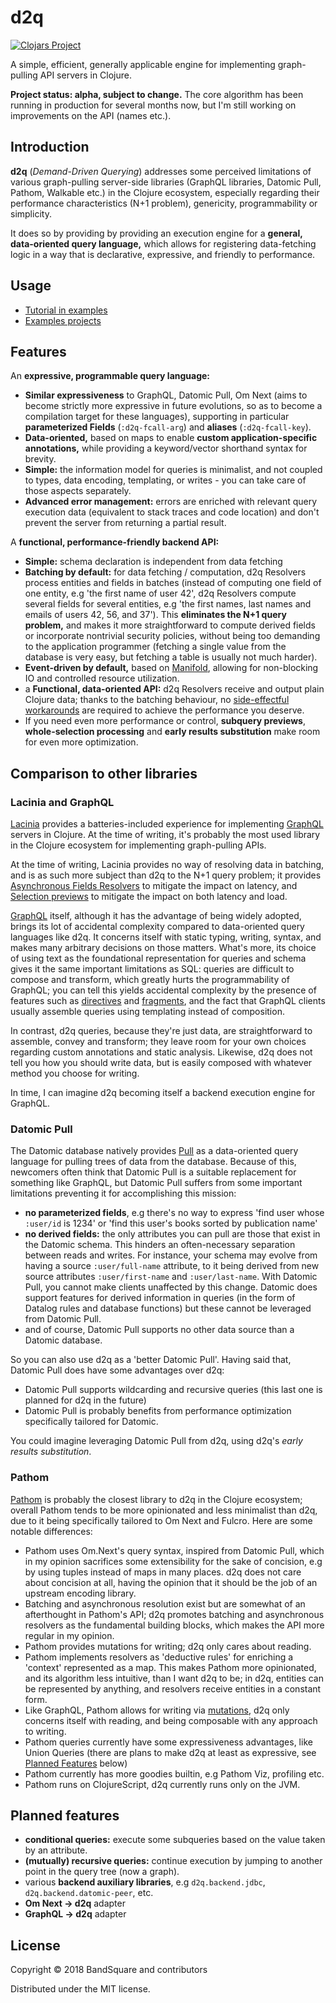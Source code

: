 # d2q

[![Clojars Project](https://img.shields.io/clojars/v/vvvvalvalval/d2q.svg)](https://clojars.org/vvvvalvalval/d2q)

A simple, efficient, generally applicable engine for implementing graph-pulling API servers in Clojure. 

**Project status: alpha, subject to change.** The core algorithm has been running in production for several months now,
 but I'm still working on improvements on the API (names etc.).


## Introduction

**d2q** (_Demand-Driven Querying_) addresses some perceived limitations of various graph-pulling server-side libraries
 (GraphQL libraries, Datomic Pull, Pathom, Walkable etc.)
 in the Clojure ecosystem, especially regarding their performance characteristics (N+1 problem),
 genericity, programmability or simplicity.

It does so by providing by providing an execution engine for a **general, data-oriented query language,**
 which allows for registering data-fetching logic in a way that is declarative,
 expressive, and friendly to performance.

## Usage

* [Tutorial in examples](./test/d2q/test/example/persons.clj)
* [Examples projects](https://github.com/vvvvalvalval/d2q-examples)

## Features

An **expressive, programmable query language:**
  
* **Similar expressiveness** to GraphQL, Datomic Pull, Om Next (aims to become strictly more expressive in future evolutions,
 so as to become a compilation target for these languages), supporting in particular **parameterized Fields** (`:d2q-fcall-arg`)
 and **aliases** (`:d2q-fcall-key`).
* **Data-oriented,** based on maps to enable **custom application-specific annotations,**
 while providing a keyword/vector shorthand syntax for brevity.
* **Simple:** the information model for queries is minimalist, and not coupled to types,
 data encoding, templating, or writes - you can take care of those aspects separately.
* **Advanced error management:** errors are enriched with relevant query execution data
 (equivalent to stack traces and code location) and don't prevent the server from returning
 a partial result.

A **functional, performance-friendly backend API:**

* **Simple:** schema declaration is independent from data fetching
* **Batching by default:** for data fetching / computation, d2q Resolvers
 process entities and fields in batches (instead of computing one field of one entity,
 e.g 'the first name of user 42', d2q Resolvers compute several fields for several entities, 
 e.g 'the first names, last names and emails of users 42, 56, and 37').
 This **eliminates the N+1 query problem,** and makes it more straightforward to compute 
 derived fields or incorporate nontrivial security policies,
 without being too demanding to the application programmer (fetching a single value from the database
 is very easy, but fetching a table is usually not much harder).
* **Event-driven by default,** based on [Manifold](https://github.com/ztellman/manifold),
 allowing for non-blocking IO and controlled resource utilization.
* a **Functional, data-oriented API:** d2q Resolvers receive and output plain Clojure data;
 thanks to the batching behaviour, no [side-effectful workarounds](https://github.com/facebook/dataloader)
 are required to achieve the performance you deserve.
* If you need even more performance or control, **subquery previews**, **whole-selection processing**
 and **early results substitution** make room for even more optimization.

## Comparison to other libraries

### Lacinia and GraphQL

[Lacinia](https://lacinia.readthedocs.io/en/latest/) provides a batteries-included experience for implementing [GraphQL](https://graphql.org/)
 servers in Clojure. At the time of writing, it's probably the most used library in the Clojure ecosystem for implementing graph-pulling APIs.
 
At the time of writing, Lacinia provides no way of resolving data in batching, and is as such more subject than d2q to the N+1 query problem; 
 it provides [Asynchronous Fields Resolvers](https://lacinia.readthedocs.io/en/latest/resolve/async.html) to mitigate the impact
 on latency, and [Selection previews](https://lacinia.readthedocs.io/en/latest/resolve/selections.html#previewing-selections) 
 to mitigate the impact on both latency and load.
 
[GraphQL](https://graphql.org/) itself, although it has the advantage of being widely adopted, brings its lot of accidental complexity compared
 to data-oriented query languages like d2q. It concerns itself with static typing, writing, syntax, and makes many arbitrary decisions
 on those matters. What's more, its choice of using text as the foundational representation for queries and schema gives it the same
 important limitations as SQL: queries are difficult to compose and transform, which greatly hurts the programmability of GraphQL; 
 you can tell this yields accidental complexity by the presence of features such as [directives](https://graphql.org/learn/queries/#directives) and
 [fragments](https://graphql.org/learn/queries/#fragments), and the fact that GraphQL clients usually assemble queries using templating
 instead of composition.
 
In contrast, d2q queries, because they're just data, are straightforward to assemble, convey and transform; they leave room for your own 
 choices regarding custom annotations and static analysis. Likewise, d2q does not tell you how you should write data, but is easily 
 composed with whatever method you choose for writing.

In time, I can imagine d2q becoming itself a backend execution engine for GraphQL.

### Datomic Pull

The Datomic database natively provides [Pull](https://docs.datomic.com/on-prem/pull.html) as a data-oriented query language for
 pulling trees of data from the database. Because of this, newcomers often think that Datomic Pull is a suitable replacement for something like GraphQL, 
 but Datomic Pull suffers from some important limitations preventing it for accomplishing this mission:
 
* **no parameterized fields**, e.g there's no way to express 'find user whose `:user/id` is 1234' or 'find this user's books sorted by publication name'
* **no derived fields:** the only attributes you can pull are those that exist in the Datomic schema. This hinders an often-necessary separation between
  reads and writes. For instance, your schema may evolve from having a source `:user/full-name` attribute, to it being derived from new source attributes 
  `:user/first-name` and `:user/last-name`. With Datomic Pull, you cannot make clients unaffected by this change. Datomic does support features for 
  derived information in queries (in the form of Datalog rules and database functions) but these cannot be leveraged from Datomic Pull.
* and of course, Datomic Pull supports no other data source than a Datomic database.  

So you can also use d2q as a 'better Datomic Pull'. Having said that, Datomic Pull does have some advantages over d2q:

* Datomic Pull supports wildcarding and recursive queries (this last one is planned for d2q in the future)
* Datomic Pull is probably benefits from performance optimization specifically tailored for Datomic.

You could imagine leveraging Datomic Pull from d2q, using d2q's _early results substitution_.

### Pathom

[Pathom](https://wilkerlucio.github.io/pathom/DevelopersGuide.html) is probably the closest library to d2q in the Clojure ecosystem;
 overall Pathom tends to be more opinionated and less minimalist than d2q, due to it being specifically tailored to Om Next and Fulcro.
 Here are some notable differences:
 
* Pathom uses Om.Next's query syntax, inspired from Datomic Pull, which in my opinion sacrifices some extensibility for the sake of concision,
 e.g by using tuples instead of maps in many places. d2q does not care about concision at all, having the opinion that it should be the job of an upstream
 encoding library.
* Batching and asynchronous resolution exist but are somewhat of an afterthought in Pathom's API; d2q promotes batching and asynchronous resolvers
 as the fundamental building blocks, which makes the API more regular in my opinion. 
* Pathom provides mutations for writing; d2q only cares about reading.
* Pathom implements resolvers as 'deductive rules' for enriching a 'context' represented as a map. This makes Pathom more opinionated,
 and its algorithm less intuitive, than I want d2q to be; in d2q, entities can be represented by anything, and resolvers receive entities 
 in a constant form.
* Like GraphQL, Pathom allows for writing via [mutations](https://wilkerlucio.github.io/pathom/DevelopersGuide.html#_mutations),
 d2q only concerns itself with reading, and being composable with any approach to writing.
* Pathom queries currently have some expressiveness advantages, like Union Queries (there are plans to make d2q at least as expressive, see [Planned Features](#planned-features) below) 
* Pathom currently has more goodies builtin, e.g Pathom Viz, profiling etc.
* Pathom runs on ClojureScript, d2q currently runs only on the JVM.

## Planned features

* **conditional queries:** execute some subqueries based on the value taken by an attribute.
* **(mutually) recursive queries:** continue execution by jumping to another point in the query tree (now a graph).
* various **backend auxiliary libraries**, e.g `d2q.backend.jdbc`, `d2q.backend.datomic-peer`, etc.
* **Om Next -> d2q** adapter
* **GraphQL -> d2q** adapter

## License

Copyright © 2018 BandSquare and contributors

Distributed under the MIT license.
